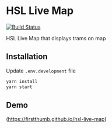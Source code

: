 # HSL Live Map

[![Build Status](https://travis-ci.org/firstthumb/hsl-live-map.svg?branch=master)](https://travis-ci.org/firstthumb/hsl-live-map)

HSL Live Map that displays trams on map

## Installation

Update `.env.development` file

```bash
yarn install
yarn start
```

## Demo

(https://firstthumb.github.io/hsl-live-map)
